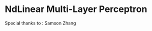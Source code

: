 <h1>
NdLinear Multi-Layer Perceptron
</h1>

<div>
  <div>
    <p>
    </p>
  </div>
  <div>
    <p>
      Special thanks to : Samson Zhang      
    </p>
  </div>
</div>
